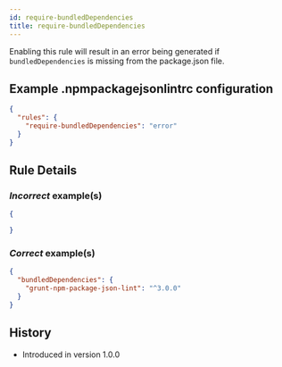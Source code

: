 ```yaml
---
id: require-bundledDependencies
title: require-bundledDependencies
---
```


Enabling this rule will result in an error being generated if `bundledDependencies` is missing from the package.json file.

## Example .npmpackagejsonlintrc configuration

```json
{
  "rules": {
    "require-bundledDependencies": "error"
  }
}
```

## Rule Details

### *Incorrect* example(s)

```json
{

}
```

### *Correct* example(s)

```json
{
  "bundledDependencies": {
    "grunt-npm-package-json-lint": "^3.0.0"
  }
}
```

## History

* Introduced in version 1.0.0
